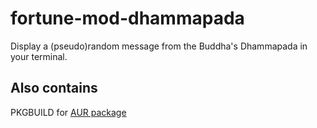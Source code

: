 # fortune-mod-dhammapada
Display a (pseudo)random message from the Buddha's Dhammapada in your terminal.

## Also contains
PKGBUILD for [AUR package](https://aur.archlinux.org/packages/fortune-mod-dhammapada/)
